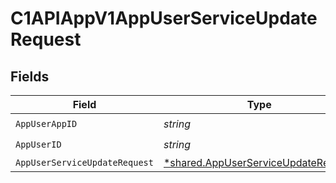 # C1APIAppV1AppUserServiceUpdateRequest


## Fields

| Field                                                                                            | Type                                                                                             | Required                                                                                         | Description                                                                                      |
| ------------------------------------------------------------------------------------------------ | ------------------------------------------------------------------------------------------------ | ------------------------------------------------------------------------------------------------ | ------------------------------------------------------------------------------------------------ |
| `AppUserAppID`                                                                                   | *string*                                                                                         | :heavy_check_mark:                                                                               | N/A                                                                                              |
| `AppUserID`                                                                                      | *string*                                                                                         | :heavy_check_mark:                                                                               | N/A                                                                                              |
| `AppUserServiceUpdateRequest`                                                                    | [*shared.AppUserServiceUpdateRequest](../../../pkg/models/shared/appuserserviceupdaterequest.md) | :heavy_minus_sign:                                                                               | N/A                                                                                              |
